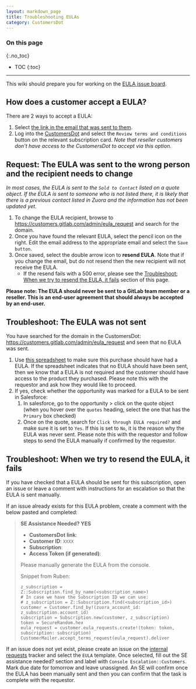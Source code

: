 ```yaml
---
layout: markdown_page
title: Troubleshooting EULAs
category: CustomersDot
---
```


### On this page
{:.no_toc}

- TOC
{:toc}

----

This wiki should prepare you for working on the [EULA issue board](https://gitlab.com/gitlab-com/support/internal-requests/-/boards/1521371?&label_name[]=EULA).

## How does a customer accept a EULA?

There are 2 ways to accept a EULA:
1. Select [the link in the email that was sent to them](https://gitlab.com/gitlab-org/customers-gitlab-com/blob/3248ac5978678b6920d7cb755be288e312fda8aa/app/views/customer_mailer/accept_terms_request.html.haml#L1).
1. Log into the [CustomersDot](https://customers.gitlab.com/customers/sign_in) and select the `Review terms and conditions` button on the relevant subscription card. *Note that reseller customers don't have access to the CustomersDot to accept via this option.*

## Request: The EULA was sent to the wrong person and the recipient needs to change

*In most cases, the EULA is sent to the `Sold to Contact` listed on a quote object. If the EULA is sent to someone who is not listed there, it is likely that there is a previous contact listed in Zuora and the information has not been updated yet.*

1. To change the EULA recipient, browse to https://customers.gitlab.com/admin/eula_request and search for the domain.
1. Once you have found the relevant EULA, select the pencil icon on the right. Edit the email address to the appropriate email and select the `Save button`.
1. Once saved, select the double arrow icon to **resend EULA**. Note that if you change the email, but do not resend then the new recipient will not receive the EULA.
   - If the resend fails with a 500 error, please see the [Troubleshoot: When we try to resend the EULA, it fails](#troubleshoot-when-we-try-to-resend-the-eula-it-fails) section of this page.

**Please note: The EULA should never be sent to a GitLab team member or a reseller. This is an end-user agreement that should always be accepted by an end-user.**

## Troubleshoot: The EULA was not sent

You have searched for the domain in the CustomersDot: https://customers.gitlab.com/admin/eula_request and seen that no EULA was sent.

1. Use [this spreadsheet](https://docs.google.com/spreadsheets/d/1jLGVpI_sqWxlt5SlD7oqRHxZ_rxstMmFzZMkpouTzlg/edit#gid=839505067) to make sure this purchase should have had a EULA. If the spreadsheet indicates that no EULA should have been sent, then we know that a EULA is not required and the customer should have access to the product they purchased. Please note this with the requestor and ask how they would like to proceed.
1. If yes, check whether the opportunity was marked for a EULA to be sent in Salesforce:
    1. In salesforce, go to the opportunity > click on the quote object (when you hover over the `quotes` heading, select the one that has the `Primary` box checked)
    1. Once on the quote, search for `Click through EULA required?` and make sure it is set to `Yes`. If this is set to `No`, it is the reason why the EULA was never sent. Please note this with the requestor and follow steps to send the EULA manually if confirmed by the requestor.

## Troubleshoot: When we try to resend the EULA, it fails

If you have checked that a EULA should be sent for this subscription, open an issue or leave a comment with instructions for an escalation so that the EULA is sent manually.

If an issue already exists for this EULA problem, create a comment with the below pasted and completed:

> **SE Assistance Needed? YES**
>
> - **CustomersDot link**:
> - **Customer ID**: `XXXX`
> - **Subscription**:
> - **Access Token (if generated)**:
>
> Please manually generate the EULA from the console.
>
> Snippet from Ruben:
>
> ```
> z_subscription = Z::Subscription.find_by_name(<subscription_name>)
> # In case we have the Subscription ID we can use:
> # z_subscription = Z::Subscription.find(<subscription_id>)
> customer = Customer.find_by!(zuora_account_id: z_subscription.account_id)
> subscription = Subscription.new(customer, z_subscription)
> token = SecureRandom.hex
> eula_request = customer.eula_requests.create!(token: token, subscription: subscription)
> CustomerMailer.accept_terms_request(eula_request).deliver
> ```

If an issue does not yet exist, please create an issue on the [internal requests](https://gitlab.com/gitlab-com/support/internal-requests/-/issues) tracker and select the `EULA` template. Once selected, fill out the SE assistance needed? section and label with `Console Escalation::Customers`. Mark due date for tomorrow and leave unassigned. An SE will confirm once the EULA has been manually sent and then you can confirm that the task is complete with the requestor.
